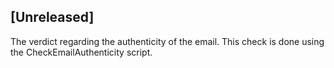 ## [Unreleased]
The verdict regarding the authenticity of the email. This check is done using the CheckEmailAuthenticity script.